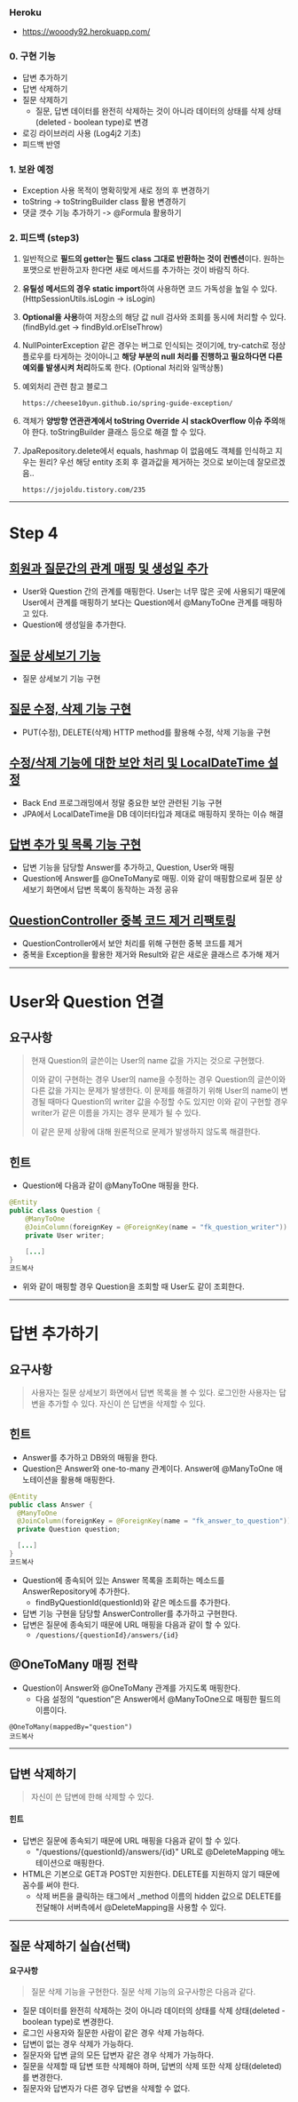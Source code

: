 
### Heroku

- https://wooody92.herokuapp.com/

### 0. 구현 기능

- 답변 추가하기
- 답변 삭제하기
- 질문 삭제하기
  - 질문, 답변 데이터를 완전히 삭제하는 것이 아니라 데이터의 상태를 삭제 상태(deleted - boolean type)로 변경
- 로깅 라이브러리 사용 (Log4j2 기초)
- 피드백 반영

### 1. 보완 예정

- Exception 사용 목적이 명확히맞게 새로 정의 후 변경하기
- toString -> toStringBuilder class 활용 변경하기
- 댓글 갯수 기능 추가하기 -> @Formula 활용하기

### 2. 피드백 (step3)

1. 일반적으로 **필드의 getter는 필드 class 그대로 반환하는 것이 컨벤션**이다. 원하는 포맷으로 반환하고자 한다면 새로 메서드를 추가하는 것이 바람직 하다.

2. **유틸성 메서드의 경우 static import**하여 사용하면 코드 가독성을 높일 수 있다. (HttpSessionUtils.isLogin -> isLogin)

3. **Optional을 사용**하여 저장소의 해당 값 null 검사와 조회를 동시에 처리할 수 있다. (findById.get -> findById.orElseThrow)

4. NullPointerException 같은 경우는 버그로 인식되는 것이기에, try-catch로 정상 플로우를 타게하는 것이아니고 **해당 부분의 null 처리를 진행하고 필요하다면 다른 예외를 발생시켜 처리**하도록 한다. (Optional 처리와 일맥상통)

5. 예외처리 관련 참고 블로그

   ```
   https://cheese10yun.github.io/spring-guide-exception/
   ```

6. 객체가 **양방향 연관관계에서 toString Override 시 stackOverflow 이슈 주의**해야 한다. toStringBuilder 클래스 등으로 해결 할 수 있다.

7. JpaRepository.delete에서 equals, hashmap 이 없음에도 객체를 인식하고 지우는 원리? 우선 해당 entity 조회 후 결과값을 제거하는 것으로 보이는데 잘모르겠음..

   ```
   https://jojoldu.tistory.com/235
   ```

-------
# Step 4

## [회원과 질문간의 관계 매핑 및 생성일 추가](https://youtu.be/ByHw1gVQOe4)

- User와 Question 간의 관계를 매핑한다. User는 너무 많은 곳에 사용되기 때문에 User에서 관계를 매핑하기 보다는 Question에서 @ManyToOne 관계를 매핑하고 있다.
- Question에 생성일을 추가한다.

## [질문 상세보기 기능](https://youtu.be/T9DWlpWMlF4)

- 질문 상세보기 기능 구현

## [질문 수정, 삭제 기능 구현](https://youtu.be/asCxX-eUSvU)

- PUT(수정), DELETE(삭제) HTTP method를 활용해 수정, 삭제 기능을 구현

## [수정/삭제 기능에 대한 보안 처리 및 LocalDateTime 설정](https://youtu.be/UMEmYw7EJ7g)

- Back End 프로그래밍에서 정말 중요한 보안 관련된 기능 구현
- JPA에서 LocalDateTime을 DB 데이터타입과 제대로 매핑하지 못하는 이슈 해결

## [답변 추가 및 목록 기능 구현](https://youtu.be/GvVFQom_SGs)

- 답변 기능을 담당할 Answer를 추가하고, Question, User와 매핑
- Question에 Answer를 @OneToMany로 매핑. 이와 같이 매핑함으로써 질문 상세보기 화면에서 답변 목록이 동작하는 과정 공유

## [QuestionController 중복 코드 제거 리팩토링](https://youtu.be/g-nsT3NRK2o)

- QuestionController에서 보안 처리를 위해 구현한 중복 코드를 제거
- 중복을 Exception을 활용한 제거와 Result와 같은 새로운 클래스르 추가해 제거

------

# User와 Question 연결

## 요구사항

> 현재 Question의 글쓴이는 User의 name 값을 가지는 것으로 구현했다.
>
> 이와 같이 구현하는 경우 User의 name을 수정하는 경우 Question의 글쓴이와 다른 값을 가지는 문제가 발생한다.
> 이 문제를 해결하기 위해 User의 name이 변경될 때마다 Question의 writer 값을 수정할 수도 있지만 이와 같이 구현할 경우 writer가 같은 이름을 가지는 경우 문제가 될 수 있다.
>
> 이 같은 문제 상황에 대해 원론적으로 문제가 발생하지 않도록 해결한다.

## 힌트

- Question에 다음과 같이 @ManyToOne 매핑을 한다.

```java
@Entity
public class Question {
	@ManyToOne
	@JoinColumn(foreignKey = @ForeignKey(name = "fk_question_writer"))
	private User writer;
	
	[...]
}
코드복사
```

- 위와 같이 매핑할 경우 Question을 조회할 때 User도 같이 조회한다.

------

# 답변 추가하기

## 요구사항

> 사용자는 질문 상세보기 화면에서 답변 목록을 볼 수 있다.
> 로그인한 사용자는 답변을 추가할 수 있다.
> 자신이 쓴 답변을 삭제할 수 있다.

## 힌트

- Answer를 추가하고 DB와의 매핑을 한다.
- Question은 Answer와 one-to-many 관계이다. Answer에 @ManyToOne 애노테이션을 활용해 매핑한다.

```java
@Entity
public class Answer {
  @ManyToOne
  @JoinColumn(foreignKey = @ForeignKey(name = "fk_answer_to_question"))
  private Question question;

  [...]
}
코드복사
```

- Question에 종속되어 있는 Answer 목록을 조회하는 메소드를 AnswerRepository에 추가한다.
  - findByQuestionId(questionId)와 같은 메소드를 추가한다.
- 답변 기능 구현을 담당할 AnswerController를 추가하고 구현한다.
- 답변은 질문에 종속되기 때문에 URL 매핑을 다음과 같이 할 수 있다.
  - `/questions/{questionId}/answers/{id}`

## @OneToMany 매핑 전략

- Question이 Answer와 @OneToMany 관계를 가지도록 매핑한다.
  - 다음 설정의 “question”은 Answer에서 @ManyToOne으로 매핑한 필드의 이름이다.

```
@OneToMany(mappedBy="question")
코드복사
```

------

## 답변 삭제하기

> 자신이 쓴 답변에 한해 삭제할 수 있다.

#### 힌트

- 답변은 질문에 종속되기 때문에 URL 매핑을 다음과 같이 할 수 있다.
  - "/questions/{questionId}/answers/{id}" URL로 @DeleteMapping 애노테이션으로 매핑한다.
- HTML은 기본으로 GET과 POST만 지원한다. DELETE를 지원하지 않기 때문에 꼼수를 써야 한다.
  - 삭제 버튼을 클릭하는 태그에서 _method 이름의 hidden 값으로 DELETE를 전달해야 서버측에서 @DeleteMapping을 사용할 수 있다.

------

## 질문 삭제하기 실습(선택)

#### 요구사항

> 질문 삭제 기능을 구현한다. 질문 삭제 기능의 요구사항은 다음과 같다.

- 질문 데이터를 완전히 삭제하는 것이 아니라 데이터의 상태를 삭제 상태(deleted - boolean type)로 변경한다.
- 로그인 사용자와 질문한 사람이 같은 경우 삭제 가능하다.
- 답변이 없는 경우 삭제가 가능하다.
- 질문자와 답변 글의 모든 답변자 같은 경우 삭제가 가능하다.
- 질문을 삭제할 때 답변 또한 삭제해야 하며, 답변의 삭제 또한 삭제 상태(deleted)를 변경한다.
- 질문자와 답변자가 다른 경우 답변을 삭제할 수 없다.
